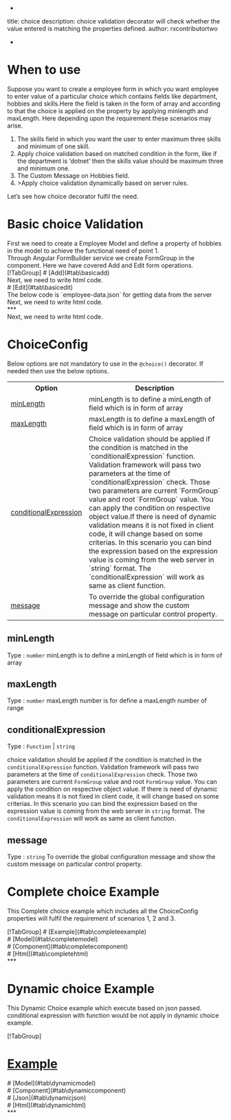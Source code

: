 -
title: choice 
description: choice validation decorator will check whether the value entered is matching the properties defined.
author: rxcontributortwo

-

# When to use
Suppose you want to create a employee form in which you want employee to enter value of a particular choice which contains fields like department, hobbies and skills.Here the field is taken in the form of array and according to that the choice is applied on the property by applying minlength and maxLength. Here depending upon the requirement these scenarios may arise.

<ol>
    <li>The skills field in which you want the user to enter maximum three skills and minimum of one skill.</li>
    <li>Apply choice validation based on matched condition in the form, like if the department  is ‘dotnet’ then the skills value should be maximum three and minimum one.</li>
    <li>The Custom Message on Hobbies field.</li>
    <li>>Apply choice validation dynamically based on server rules.</li>
</ol>

Let’s see how choice decorator fulfil the need.

# Basic choice Validation
<data-scope scope="['decorator']">
First we need to create a Employee Model and define a property of hobbies in the model to achieve the functional need of point 1.
<div component="app-code" key="choice-add-model"></div> 
</data-scope>
Through Angular FormBuilder service we create FormGroup in the component.
Here we have covered Add and Edit form operations. 

<data-scope scope="['decorator']">
<div component="app-tabs" key="basic-operations"></div>
[!TabGroup]
# [Add](#tab\basicadd)
<div component="app-code" key="choice-add-component"></div> 
Next, we need to write html code.
<div component="app-code" key="choice-add-html"></div> 
<div component="app-choice-add" title="choice Decorator for add Example"></div>
# [Edit](#tab\basicedit)
<div component="app-code" key="choice-edit-component"></div> 
The below code is `employee-data.json` for getting data from the server
<div component="app-code" key="data-json"></div> 
Next, we need to write html code.
<div component="app-code" key="choice-edit-html"></div> 
<div component="app-choice-add" title="choice Decorator for edit Example"></div>
***
</data-scope>

<data-scope scope="['validator','templateDriven']">
<div component="app-code" key="choice-add-component"></div> 
Next, we need to write html code.
<div component="app-code" key="choice-add-html"></div> 
<div component="app-choice-add" title="choice Decorator for add Example"></div>
</data-scope>

# ChoiceConfig
Below options are not mandatory to use in the `@choice()` decorator. If needed then use the below options.


<table class="table table-bordered table-striped">
<tr><th>Option</th><th>Description</th></tr>
<tr><td><a href="#minLength" (click)='scrollTo("#minLength")' title="#minLength">minLength</a></td><td>minLength  is to define a minLength of field which is in form of array</td></tr>
<tr><td><a href="#maxLength" (click)='scrollTo("#maxLength")' title="#maxLength">maxLength</a></td><td>maxLength  is to define a maxLength of field which is in form of array</td></tr>
<tr><td><a href="#conditionalExpression" (click)='scrollTo("#conditionalExpression")' title="conditionalExpression">conditionalExpression</a></td><td>Choice validation should be applied if the condition is matched in the `conditionalExpression` function. Validation framework will pass two parameters at the time of `conditionalExpression` check. Those two parameters are current `FormGroup` value and root `FormGroup` value. You can apply the condition on respective object value.If there is need of dynamic validation means it is not fixed in client code, it will change based on some criterias. In this scenario you can bind the expression based on the expression value is coming from the web server in `string` format. The `conditionalExpression` will work as same as client function.</td></tr>
<tr><td><a href="#message" (click)='scrollTo("#message")' title="message">message</a></td><td>To override the global configuration message and show the custom message on particular control property.</td></tr>
</table>

## minLength 
Type :  `number` 
minLength  is to define a minLength of field which is in form of array

<div component="app-code" key="choice-minLengthExample-model"></div> 
<div component="app-example-runner" ref-component="app-choice-minLength" title="choice decorators with minLength" key="minLength"></div>

## maxLength 
Type :  `number` 
maxLength number is for define a maxLength number of range

<div component="app-code" key="choice-maxLengthExample-model"></div> 
<div component="app-example-runner" ref-component="app-choice-maxLength" title="choice decorators with maxLength" key="maxLength"></div>

## conditionalExpression 
Type :  `Function`  |  `string` 

choice validation should be applied if the condition is matched in the `conditionalExpression` function. Validation framework will pass two parameters at the time of `conditionalExpression` check. Those two parameters are current `FormGroup` value and root `FormGroup` value. You can apply the condition on respective object value.
If there is need of dynamic validation means it is not fixed in client code, it will change based on some criterias. In this scenario you can bind the expression based on the expression value is coming from the web server in `string` format. The `conditionalExpression` will work as same as client function.

<div component="app-note" key="choice-conditionalExpressionExampleFunction-model"></div>
<div component="app-code" key="choice-conditionalExpressionExampleFunction-model"></div> 
<div component="app-note" key="choice-conditionalExpressionExampleString-model"></div> 
<div component="app-code" key="choice-conditionalExpressionExampleString-model"></div> 

<div component="app-example-runner" ref-component="app-choice-conditionalExpression" title="choice decorators with conditionalExpression" key="conditionalExpression"></div>

## message
Type :  `string` 
To override the global configuration message and show the custom message on particular control property.

<div component="app-code" key="choice-messageExample-model"></div> 
<div component="app-example-runner" ref-component="app-choice-message" title="choice decorators with message" key="message"></div>

# Complete choice Example

This Complete choice example which includes all the ChoiceConfig properties will fulfil the requirement of scenarios 1, 2 and 3.

<div component="app-tabs" key="complete"></div>
[!TabGroup]
# [Example](#tab\completeexample)
<div component="app-choice-complete"></div>
<data-scope scope="['decorator']">
# [Model](#tab\completemodel)
<div component="app-code" key="choice-complete-model"></div> 
</data-scope>
# [Component](#tab\completecomponent)
<div component="app-code" key="choice-complete-component"></div> 
# [Html](#tab\completehtml)
<div component="app-code" key="choice-complete-html"></div> 
***

# Dynamic choice Example

This Dynamic Choice example which execute based on json passed. conditional expression with function would be not apply in dynamic choice example. 

<div component="app-tabs" key="dynamic"></div>

[!TabGroup]
# [Example](#tab\dynamicexample)
<div component="app-choice-dynamic"></div>
<data-scope scope="['decorator']">
# [Model](#tab\dynamicmodel)
<div component="app-code" key="choice-dynamic-model"></div>
</data-scope>
# [Component](#tab\dynamiccomponent)
<div component="app-code" key="choice-dynamic-component"></div>
# [Json](#tab\dynamicjson)
<div component="app-code" key="choice-dynamic-json"></div>
# [Html](#tab\dynamichtml)
<div component="app-code" key="choice-dynamic-html"></div> 
***
